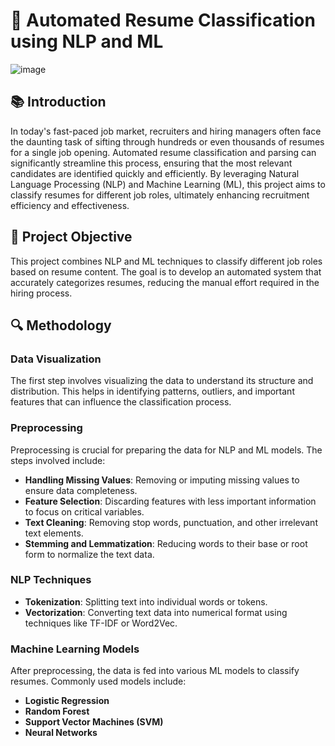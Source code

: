 # 📄 Automated Resume Classification using NLP and ML

![image](https://github.com/user-attachments/assets/0cd4b35e-2de0-457d-b073-579155ff36e0)


## 📚 Introduction

In today's fast-paced job market, recruiters and hiring managers often face the daunting task of sifting through hundreds or even thousands of resumes for a single job opening. Automated resume classification and parsing can significantly streamline this process, ensuring that the most relevant candidates are identified quickly and efficiently. By leveraging Natural Language Processing (NLP) and Machine Learning (ML), this project aims to classify resumes for different job roles, ultimately enhancing recruitment efficiency and effectiveness.

## 🎯 Project Objective

This project combines NLP and ML techniques to classify different job roles based on resume content. The goal is to develop an automated system that accurately categorizes resumes, reducing the manual effort required in the hiring process.

## 🔍 Methodology

### Data Visualization

The first step involves visualizing the data to understand its structure and distribution. This helps in identifying patterns, outliers, and important features that can influence the classification process.

### Preprocessing

Preprocessing is crucial for preparing the data for NLP and ML models. The steps involved include:

- **Handling Missing Values**: Removing or imputing missing values to ensure data completeness.
- **Feature Selection**: Discarding features with less important information to focus on critical variables.
- **Text Cleaning**: Removing stop words, punctuation, and other irrelevant text elements.
- **Stemming and Lemmatization**: Reducing words to their base or root form to normalize the text data.

### NLP Techniques

- **Tokenization**: Splitting text into individual words or tokens.
- **Vectorization**: Converting text data into numerical format using techniques like TF-IDF or Word2Vec.

### Machine Learning Models

After preprocessing, the data is fed into various ML models to classify resumes. Commonly used models include:

- **Logistic Regression**
- **Random Forest**
- **Support Vector Machines (SVM)**
- **Neural Networks**



